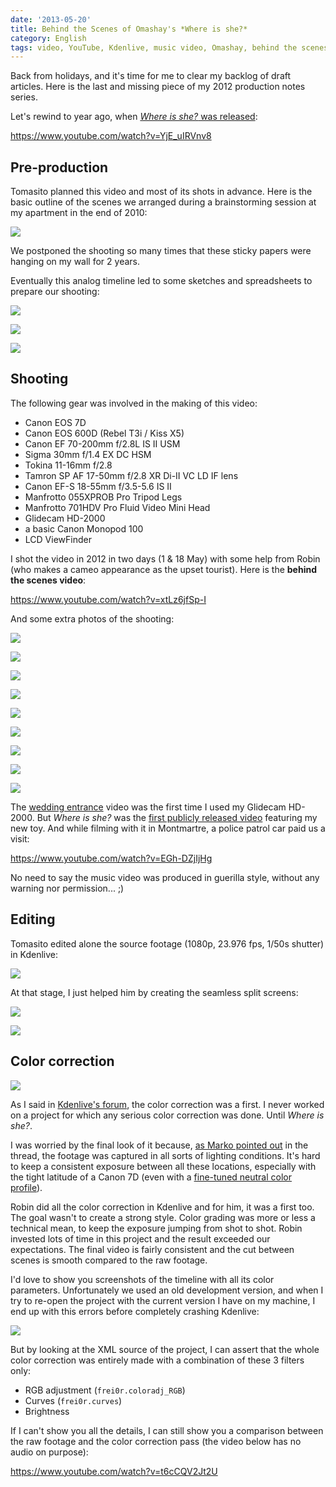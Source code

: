 ```yaml
---
date: '2013-05-20'
title: Behind the Scenes of Omashay's *Where is she?*
category: English
tags: video, YouTube, Kdenlive, music video, Omashay, behind the scenes, making of
---
```


Back from holidays, and it's time for me to clear my backlog of draft articles. Here is the last and missing piece of my 2012 production notes series.

Let's rewind to year ago, when [*Where is she?* was released]({filename}/2012/where-is-she-music-video-released.md):

https://www.youtube.com/watch?v=YjE_uIRVnv8

## Pre-production

Tomasito planned this video and most of its shots in advance. Here is the basic outline of the scenes we arranged during a brainstorming session at my apartment in the end of 2010:

![]({attach}where-is-she-scenes-timeline.jpg)

We postponed the shooting so many times that these sticky papers were hanging on my wall for 2 years.

Eventually this analog timeline led to some sketches and spreadsheets to prepare our shooting:

![]({attach}where-id-she-preproduction-sketches.jpg)

![]({attach}where-is-she-roadbook.png)

![]({attach}where-is-she-sequence.png)

## Shooting

The following gear was involved in the making of this video:

- Canon EOS 7D
- Canon EOS 600D (Rebel T3i / Kiss X5)
- Canon EF 70-200mm f/2.8L IS II USM
- Sigma 30mm f/1.4 EX DC HSM
- Tokina 11-16mm f/2.8
- Tamron SP AF 17-50mm f/2.8 XR Di-II VC LD IF lens
- Canon EF-S 18-55mm f/3.5-5.6 IS II
- Manfrotto 055XPROB Pro Tripod Legs
- Manfrotto 701HDV Pro Fluid Video Mini Head
- Glidecam HD-2000
- a basic Canon Monopod 100
- LCD ViewFinder

I shot the video in 2012 in two days (1 & 18 May) with some help from Robin (who makes a cameo appearance as the upset tourist). Here is the **behind the scenes video**:

https://www.youtube.com/watch?v=xtLz6jfSp-I

And some extra photos of the shooting:

![]({attach}where-is-she-making-of.jpg)

![]({attach}where-is-she-behind-the-scenes-001.jpg)

![]({attach}where-is-she-behind-the-scenes-003.jpg)

![]({attach}where-is-she-behind-the-scenes-006.jpg)

![]({attach}where-is-she-behind-the-scenes-008.jpg)

![]({attach}where-is-she-behind-the-scenes-009.jpg)

![]({attach}where-is-she-behind-the-scenes-010.jpg)

![]({attach}where-is-she-behind-the-scenes-013.jpg)

![]({attach}where-is-she-behind-the-scenes-021.jpg)

The [wedding entrance]({filename}/2012/wedding-entrance-paris-video-postcard.md) video was the first time I used my Glidecam HD-2000. But *Where is she?* was the [first publicly released video]({filename}/2012/where-is-she-music-video-released.md) featuring my new toy. And while filming with it in Montmartre, a police patrol car paid us a visit:

https://www.youtube.com/watch?v=EGh-DZjIjHg

No need to say the music video was produced in guerilla style, without any warning nor permission... ;)

## Editing

Tomasito edited alone the source footage (1080p, 23.976 fps, 1/50s shutter) in Kdenlive:

![]({attach}where-is-she-ungraded-kdenlive-timeline.jpg)

At that stage, I just helped him by creating the seamless split screens:

![]({attach}where-is-she-split-screen-001.jpg)

![]({attach}where-is-she-split-screen-002.jpg)

## Color correction

![]({attach}where-is-she-color-grading-preview.jpg)

As I said in [Kdenlive's forum](https://forum.kde.org/viewtopic.php?f=266&t=112313#p270103), the color correction was a first. I never worked on a project for which any serious color correction was done. Until *Where is she?*.

I was worried by the final look of it because, [as Marko pointed out](https://forum.kde.org/viewtopic.php?f=266&t=112313#p270102) in the thread, the footage was captured in all sorts of lighting conditions. It's hard to keep a consistent exposure between all these locations, especially with the tight latitude of a Canon 7D (even with a [fine-tuned neutral color profile](https://prolost.com/flat)).

Robin did all the color correction in Kdenlive and for him, it was a first too. The goal wasn't to create a strong style. Color grading was more or less a technical mean, to keep the exposure jumping from shot to shot. Robin invested lots of time in this project and the result exceeded our expectations. The final video is fairly consistent and the cut between scenes is smooth compared to the raw footage.

I'd love to show you screenshots of the timeline with all its color parameters. Unfortunately we used an old development version, and when I try to re-open the project with the current version I have on my machine, I end up with this errors before completely crashing Kdenlive:

![]({attach}kdenlive-missing-color-filters.png)

But by looking at the XML source of the project, I can assert that the whole color correction was entirely made with a combination of these 3 filters only:

- RGB adjustment (`frei0r.coloradj_RGB`)
- Curves (`frei0r.curves`)
- Brightness

If I can't show you all the details, I can still show you a comparison between the raw footage and the color correction pass (the video below has no audio on purpose):

https://www.youtube.com/watch?v=t6cCQV2Jt2U
